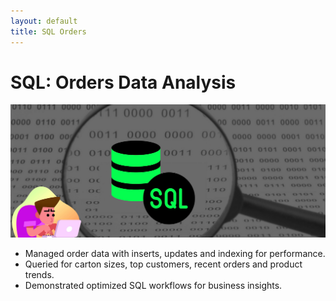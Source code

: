 ```yaml
---
layout: default
title: SQL Orders 
---
```


# SQL: Orders Data Analysis



![SQL analysis](../assets/img/SQL.png)

- Managed order data with inserts, updates and indexing for performance.
- Queried for carton sizes, top customers, recent orders and product trends.
- Demonstrated optimized SQL workflows for business insights.
